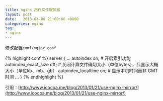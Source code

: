 ```yaml
---
title: nginx 用作文件服务器
layout: post
date:   2013-04-08 21:00:00 +0800
categories: nginx
tag:
- nginx
---
```


修改配置`conf/nginx.conf`

{% highlight conf %}
server {
...
    autoindex on; # 开启索引功能
        autoindex_exact_size off; # 关闭计算文件确切大小（单位bytes），只显示大概大小（单位kb、mb、gb）
        autoindex_localtime on; # 显示本机时间而非 GMT 时间
...
}
{% endhighlight %}

引用：[http://www.icocoa.me/blog/2013/01/21/use-nginx-mirror/](http://www.icocoa.me/blog/2013/01/21/use-nginx-mirror/)
